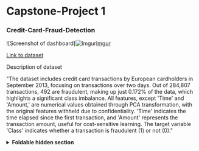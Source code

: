 # Capstone-Project 1


### Credit-Card-Fraud-Detection


![Screenshot of dashboard]![Imgur](https://i.imgur.com/YDIQUyN.png)[Imgur](https://i.imgur.com/UJ8MVRE.png)

[Link to dataset](https://www.kaggle.com/datasets/mlg-ulb/creditcardfraud/data)


Description of dataset

"The dataset includes credit card transactions by European cardholders in September 2013, focusing on transactions over two days. Out of 284,807 transactions, 492 are fraudulent, making up just 0.172% of the data, which highlights a significant class imbalance. 
All features, except 'Time' and 'Amount,' are numerical values obtained through PCA transformation, with the original features withheld due to confidentiality. 'Time' indicates the time elapsed since the first transaction, and 'Amount' represents the transaction amount, useful for cost-sensitive learning. 
The target variable 'Class' indicates whether a transaction is fraudulent (1) or not (0)."

<details>
<summary><b>Foldable hidden section</b></summary>

Any folded content here. It requires an empty line just above it!

</details>
